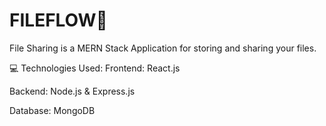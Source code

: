 # FILEFLOW📁
File Sharing is a MERN Stack Application for storing and sharing your files. 

💻 Technologies Used: 
Frontend: React.js 

Backend: Node.js & Express.js


Database: MongoDB
